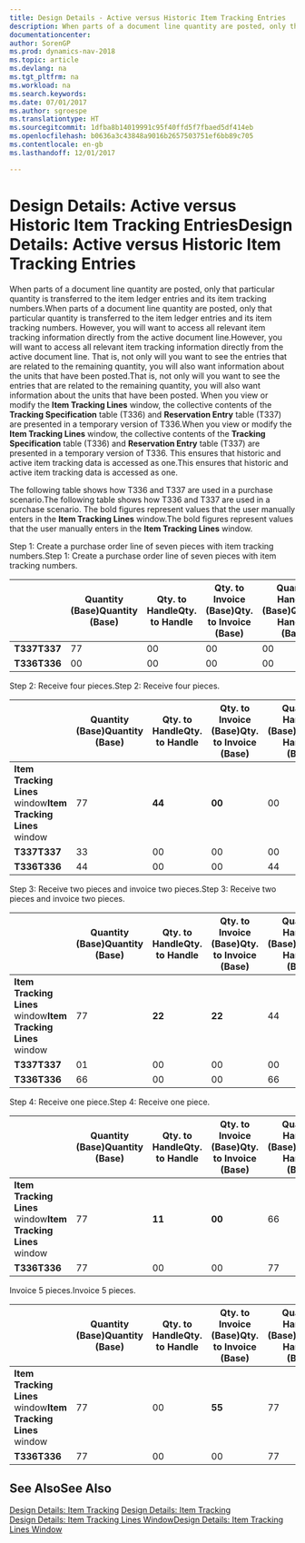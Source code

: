 ```yaml
---
title: Design Details - Active versus Historic Item Tracking Entries
description: When parts of a document line quantity are posted, only that particular quantity is transferred to the item ledger entries and its item tracking numbers. However, you will want to access all relevant item tracking information directly from the active document line. That is, not only will you want to see the entries that are related to the remaining quantity, you will also want information about the units that have been posted. When you view or modify the **Item Tracking Lines** window, the collective contents of the **Tracking Specification** table (T336) and **Reservation Entry** table (T337) are presented in a temporary version of T336. This ensures that historic and active item tracking data is accessed as one.
documentationcenter: 
author: SorenGP
ms.prod: dynamics-nav-2018
ms.topic: article
ms.devlang: na
ms.tgt_pltfrm: na
ms.workload: na
ms.search.keywords: 
ms.date: 07/01/2017
ms.author: sgroespe
ms.translationtype: HT
ms.sourcegitcommit: 1dfba8b14019991c95f40ffd5f7fbaed5df414eb
ms.openlocfilehash: b0636a3c43848a9016b2657503751ef6bb89c705
ms.contentlocale: en-gb
ms.lasthandoff: 12/01/2017

---
```

# <a name="design-details-active-versus-historic-item-tracking-entries"></a><span data-ttu-id="40e67-107">Design Details: Active versus Historic Item Tracking Entries</span><span class="sxs-lookup"><span data-stu-id="40e67-107">Design Details: Active versus Historic Item Tracking Entries</span></span>
<span data-ttu-id="40e67-108">When parts of a document line quantity are posted, only that particular quantity is transferred to the item ledger entries and its item tracking numbers.</span><span class="sxs-lookup"><span data-stu-id="40e67-108">When parts of a document line quantity are posted, only that particular quantity is transferred to the item ledger entries and its item tracking numbers.</span></span> <span data-ttu-id="40e67-109">However, you will want to access all relevant item tracking information directly from the active document line.</span><span class="sxs-lookup"><span data-stu-id="40e67-109">However, you will want to access all relevant item tracking information directly from the active document line.</span></span> <span data-ttu-id="40e67-110">That is, not only will you want to see the entries that are related to the remaining quantity, you will also want information about the units that have been posted.</span><span class="sxs-lookup"><span data-stu-id="40e67-110">That is, not only will you want to see the entries that are related to the remaining quantity, you will also want information about the units that have been posted.</span></span> <span data-ttu-id="40e67-111">When you view or modify the **Item Tracking Lines** window, the collective contents of the **Tracking Specification** table (T336) and **Reservation Entry** table (T337) are presented in a temporary version of T336.</span><span class="sxs-lookup"><span data-stu-id="40e67-111">When you view or modify the **Item Tracking Lines** window, the collective contents of the **Tracking Specification** table (T336) and **Reservation Entry** table (T337) are presented in a temporary version of T336.</span></span> <span data-ttu-id="40e67-112">This ensures that historic and active item tracking data is accessed as one.</span><span class="sxs-lookup"><span data-stu-id="40e67-112">This ensures that historic and active item tracking data is accessed as one.</span></span>  

 <span data-ttu-id="40e67-113">The following table shows how T336 and T337 are used in a purchase scenario.</span><span class="sxs-lookup"><span data-stu-id="40e67-113">The following table shows how T336 and T337 are used in a purchase scenario.</span></span> <span data-ttu-id="40e67-114">The bold figures represent values that the user manually enters in the **Item Tracking Lines** window.</span><span class="sxs-lookup"><span data-stu-id="40e67-114">The bold figures represent values that the user manually enters in the **Item Tracking Lines** window.</span></span>  

 <span data-ttu-id="40e67-115">Step 1: Create a purchase order line of seven pieces with item tracking numbers.</span><span class="sxs-lookup"><span data-stu-id="40e67-115">Step 1: Create a purchase order line of seven pieces with item tracking numbers.</span></span>  

||<span data-ttu-id="40e67-116">**Quantity (Base)**</span><span class="sxs-lookup"><span data-stu-id="40e67-116">**Quantity (Base)**</span></span>|<span data-ttu-id="40e67-117">**Qty. to Handle**</span><span class="sxs-lookup"><span data-stu-id="40e67-117">**Qty. to Handle**</span></span>|<span data-ttu-id="40e67-118">**Qty. to Invoice (Base)**</span><span class="sxs-lookup"><span data-stu-id="40e67-118">**Qty. to Invoice (Base)**</span></span>|<span data-ttu-id="40e67-119">**Quantity Handled (Base)**</span><span class="sxs-lookup"><span data-stu-id="40e67-119">**Quantity Handled (Base)**</span></span>|<span data-ttu-id="40e67-120">**Quantity Invoiced (Base)**</span><span class="sxs-lookup"><span data-stu-id="40e67-120">**Quantity Invoiced (Base)**</span></span>|  
|-|----------------------------------------------|--------------------------------------------|------------------------------------------------------|-------------------------------------------------------|--------------------------------------------------------|  
|<span data-ttu-id="40e67-121">**T337**</span><span class="sxs-lookup"><span data-stu-id="40e67-121">**T337**</span></span>|<span data-ttu-id="40e67-122">7</span><span class="sxs-lookup"><span data-stu-id="40e67-122">7</span></span>|<span data-ttu-id="40e67-123">0</span><span class="sxs-lookup"><span data-stu-id="40e67-123">0</span></span>|<span data-ttu-id="40e67-124">0</span><span class="sxs-lookup"><span data-stu-id="40e67-124">0</span></span>|<span data-ttu-id="40e67-125">0</span><span class="sxs-lookup"><span data-stu-id="40e67-125">0</span></span>|<span data-ttu-id="40e67-126">0</span><span class="sxs-lookup"><span data-stu-id="40e67-126">0</span></span>|  
|<span data-ttu-id="40e67-127">**T336**</span><span class="sxs-lookup"><span data-stu-id="40e67-127">**T336**</span></span>|<span data-ttu-id="40e67-128">0</span><span class="sxs-lookup"><span data-stu-id="40e67-128">0</span></span>|<span data-ttu-id="40e67-129">0</span><span class="sxs-lookup"><span data-stu-id="40e67-129">0</span></span>|<span data-ttu-id="40e67-130">0</span><span class="sxs-lookup"><span data-stu-id="40e67-130">0</span></span>|<span data-ttu-id="40e67-131">0</span><span class="sxs-lookup"><span data-stu-id="40e67-131">0</span></span>|<span data-ttu-id="40e67-132">0</span><span class="sxs-lookup"><span data-stu-id="40e67-132">0</span></span>|  

 <span data-ttu-id="40e67-133">Step 2: Receive four pieces.</span><span class="sxs-lookup"><span data-stu-id="40e67-133">Step 2: Receive four pieces.</span></span>  

||<span data-ttu-id="40e67-134">**Quantity (Base)**</span><span class="sxs-lookup"><span data-stu-id="40e67-134">**Quantity (Base)**</span></span>|<span data-ttu-id="40e67-135">**Qty. to Handle**</span><span class="sxs-lookup"><span data-stu-id="40e67-135">**Qty. to Handle**</span></span>|<span data-ttu-id="40e67-136">**Qty. to Invoice (Base)**</span><span class="sxs-lookup"><span data-stu-id="40e67-136">**Qty. to Invoice (Base)**</span></span>|<span data-ttu-id="40e67-137">**Quantity Handled (Base)**</span><span class="sxs-lookup"><span data-stu-id="40e67-137">**Quantity Handled (Base)**</span></span>|<span data-ttu-id="40e67-138">**Quantity Invoiced (Base)**</span><span class="sxs-lookup"><span data-stu-id="40e67-138">**Quantity Invoiced (Base)**</span></span>|  
|-|----------------------------------------------|--------------------------------------------|------------------------------------------------------|-------------------------------------------------------|--------------------------------------------------------|  
|<span data-ttu-id="40e67-139">**Item Tracking Lines** window</span><span class="sxs-lookup"><span data-stu-id="40e67-139">**Item Tracking Lines** window</span></span>|<span data-ttu-id="40e67-140">7</span><span class="sxs-lookup"><span data-stu-id="40e67-140">7</span></span>|<span data-ttu-id="40e67-141">**4**</span><span class="sxs-lookup"><span data-stu-id="40e67-141">**4**</span></span>|<span data-ttu-id="40e67-142">**0**</span><span class="sxs-lookup"><span data-stu-id="40e67-142">**0**</span></span>|<span data-ttu-id="40e67-143">0</span><span class="sxs-lookup"><span data-stu-id="40e67-143">0</span></span>|<span data-ttu-id="40e67-144">0</span><span class="sxs-lookup"><span data-stu-id="40e67-144">0</span></span>|  
|<span data-ttu-id="40e67-145">**T337**</span><span class="sxs-lookup"><span data-stu-id="40e67-145">**T337**</span></span>|<span data-ttu-id="40e67-146">3</span><span class="sxs-lookup"><span data-stu-id="40e67-146">3</span></span>|<span data-ttu-id="40e67-147">0</span><span class="sxs-lookup"><span data-stu-id="40e67-147">0</span></span>|<span data-ttu-id="40e67-148">0</span><span class="sxs-lookup"><span data-stu-id="40e67-148">0</span></span>|<span data-ttu-id="40e67-149">0</span><span class="sxs-lookup"><span data-stu-id="40e67-149">0</span></span>|<span data-ttu-id="40e67-150">0</span><span class="sxs-lookup"><span data-stu-id="40e67-150">0</span></span>|  
|<span data-ttu-id="40e67-151">**T336**</span><span class="sxs-lookup"><span data-stu-id="40e67-151">**T336**</span></span>|<span data-ttu-id="40e67-152">4</span><span class="sxs-lookup"><span data-stu-id="40e67-152">4</span></span>|<span data-ttu-id="40e67-153">0</span><span class="sxs-lookup"><span data-stu-id="40e67-153">0</span></span>|<span data-ttu-id="40e67-154">0</span><span class="sxs-lookup"><span data-stu-id="40e67-154">0</span></span>|<span data-ttu-id="40e67-155">4</span><span class="sxs-lookup"><span data-stu-id="40e67-155">4</span></span>|<span data-ttu-id="40e67-156">0</span><span class="sxs-lookup"><span data-stu-id="40e67-156">0</span></span>|  

 <span data-ttu-id="40e67-157">Step 3: Receive two pieces and invoice two pieces.</span><span class="sxs-lookup"><span data-stu-id="40e67-157">Step 3: Receive two pieces and invoice two pieces.</span></span>  

||<span data-ttu-id="40e67-158">**Quantity (Base)**</span><span class="sxs-lookup"><span data-stu-id="40e67-158">**Quantity (Base)**</span></span>|<span data-ttu-id="40e67-159">**Qty. to Handle**</span><span class="sxs-lookup"><span data-stu-id="40e67-159">**Qty. to Handle**</span></span>|<span data-ttu-id="40e67-160">**Qty. to Invoice (Base)**</span><span class="sxs-lookup"><span data-stu-id="40e67-160">**Qty. to Invoice (Base)**</span></span>|<span data-ttu-id="40e67-161">**Quantity Handled (Base)**</span><span class="sxs-lookup"><span data-stu-id="40e67-161">**Quantity Handled (Base)**</span></span>|<span data-ttu-id="40e67-162">**Quantity Invoiced (Base)**</span><span class="sxs-lookup"><span data-stu-id="40e67-162">**Quantity Invoiced (Base)**</span></span>|  
|-|----------------------------------------------|--------------------------------------------|------------------------------------------------------|-------------------------------------------------------|--------------------------------------------------------|  
|<span data-ttu-id="40e67-163">**Item Tracking Lines** window</span><span class="sxs-lookup"><span data-stu-id="40e67-163">**Item Tracking Lines** window</span></span>|<span data-ttu-id="40e67-164">7</span><span class="sxs-lookup"><span data-stu-id="40e67-164">7</span></span>|<span data-ttu-id="40e67-165">**2**</span><span class="sxs-lookup"><span data-stu-id="40e67-165">**2**</span></span>|<span data-ttu-id="40e67-166">**2**</span><span class="sxs-lookup"><span data-stu-id="40e67-166">**2**</span></span>|<span data-ttu-id="40e67-167">4</span><span class="sxs-lookup"><span data-stu-id="40e67-167">4</span></span>|<span data-ttu-id="40e67-168">0</span><span class="sxs-lookup"><span data-stu-id="40e67-168">0</span></span>|  
|<span data-ttu-id="40e67-169">**T337**</span><span class="sxs-lookup"><span data-stu-id="40e67-169">**T337**</span></span>|<span data-ttu-id="40e67-170">0</span><span class="sxs-lookup"><span data-stu-id="40e67-170">1</span></span>|<span data-ttu-id="40e67-171">0</span><span class="sxs-lookup"><span data-stu-id="40e67-171">0</span></span>|<span data-ttu-id="40e67-172">0</span><span class="sxs-lookup"><span data-stu-id="40e67-172">0</span></span>|<span data-ttu-id="40e67-173">0</span><span class="sxs-lookup"><span data-stu-id="40e67-173">0</span></span>|<span data-ttu-id="40e67-174">0</span><span class="sxs-lookup"><span data-stu-id="40e67-174">0</span></span>|  
|<span data-ttu-id="40e67-175">**T336**</span><span class="sxs-lookup"><span data-stu-id="40e67-175">**T336**</span></span>|<span data-ttu-id="40e67-176">6</span><span class="sxs-lookup"><span data-stu-id="40e67-176">6</span></span>|<span data-ttu-id="40e67-177">0</span><span class="sxs-lookup"><span data-stu-id="40e67-177">0</span></span>|<span data-ttu-id="40e67-178">0</span><span class="sxs-lookup"><span data-stu-id="40e67-178">0</span></span>|<span data-ttu-id="40e67-179">6</span><span class="sxs-lookup"><span data-stu-id="40e67-179">6</span></span>|<span data-ttu-id="40e67-180">2</span><span class="sxs-lookup"><span data-stu-id="40e67-180">2</span></span>|  

 <span data-ttu-id="40e67-181">Step 4: Receive one piece.</span><span class="sxs-lookup"><span data-stu-id="40e67-181">Step 4: Receive one piece.</span></span>  

||<span data-ttu-id="40e67-182">**Quantity (Base)**</span><span class="sxs-lookup"><span data-stu-id="40e67-182">**Quantity (Base)**</span></span>|<span data-ttu-id="40e67-183">**Qty. to Handle**</span><span class="sxs-lookup"><span data-stu-id="40e67-183">**Qty. to Handle**</span></span>|<span data-ttu-id="40e67-184">**Qty. to Invoice (Base)**</span><span class="sxs-lookup"><span data-stu-id="40e67-184">**Qty. to Invoice (Base)**</span></span>|<span data-ttu-id="40e67-185">**Quantity Handled (Base)**</span><span class="sxs-lookup"><span data-stu-id="40e67-185">**Quantity Handled (Base)**</span></span>|<span data-ttu-id="40e67-186">**Quantity Invoiced (Base)**</span><span class="sxs-lookup"><span data-stu-id="40e67-186">**Quantity Invoiced (Base)**</span></span>|  
|-|----------------------------------------------|--------------------------------------------|------------------------------------------------------|-------------------------------------------------------|--------------------------------------------------------|  
|<span data-ttu-id="40e67-187">**Item Tracking Lines** window</span><span class="sxs-lookup"><span data-stu-id="40e67-187">**Item Tracking Lines** window</span></span>|<span data-ttu-id="40e67-188">7</span><span class="sxs-lookup"><span data-stu-id="40e67-188">7</span></span>|<span data-ttu-id="40e67-189">**1**</span><span class="sxs-lookup"><span data-stu-id="40e67-189">**1**</span></span>|<span data-ttu-id="40e67-190">**0**</span><span class="sxs-lookup"><span data-stu-id="40e67-190">**0**</span></span>|<span data-ttu-id="40e67-191">6</span><span class="sxs-lookup"><span data-stu-id="40e67-191">6</span></span>|<span data-ttu-id="40e67-192">2</span><span class="sxs-lookup"><span data-stu-id="40e67-192">2</span></span>|  
|<span data-ttu-id="40e67-193">**T336**</span><span class="sxs-lookup"><span data-stu-id="40e67-193">**T336**</span></span>|<span data-ttu-id="40e67-194">7</span><span class="sxs-lookup"><span data-stu-id="40e67-194">7</span></span>|<span data-ttu-id="40e67-195">0</span><span class="sxs-lookup"><span data-stu-id="40e67-195">0</span></span>|<span data-ttu-id="40e67-196">0</span><span class="sxs-lookup"><span data-stu-id="40e67-196">0</span></span>|<span data-ttu-id="40e67-197">7</span><span class="sxs-lookup"><span data-stu-id="40e67-197">7</span></span>|<span data-ttu-id="40e67-198">2</span><span class="sxs-lookup"><span data-stu-id="40e67-198">2</span></span>|  

 <span data-ttu-id="40e67-199">Invoice 5 pieces.</span><span class="sxs-lookup"><span data-stu-id="40e67-199">Invoice 5 pieces.</span></span>  

||<span data-ttu-id="40e67-200">**Quantity (Base)**</span><span class="sxs-lookup"><span data-stu-id="40e67-200">**Quantity (Base)**</span></span>|<span data-ttu-id="40e67-201">**Qty. to Handle**</span><span class="sxs-lookup"><span data-stu-id="40e67-201">**Qty. to Handle**</span></span>|<span data-ttu-id="40e67-202">**Qty. to Invoice (Base)**</span><span class="sxs-lookup"><span data-stu-id="40e67-202">**Qty. to Invoice (Base)**</span></span>|<span data-ttu-id="40e67-203">**Quantity Handled (Base)**</span><span class="sxs-lookup"><span data-stu-id="40e67-203">**Quantity Handled (Base)**</span></span>|<span data-ttu-id="40e67-204">**Quantity Invoiced (Base)**</span><span class="sxs-lookup"><span data-stu-id="40e67-204">**Quantity Invoiced (Base)**</span></span>|  
|-|----------------------------------------------|--------------------------------------------|------------------------------------------------------|-------------------------------------------------------|--------------------------------------------------------|  
|<span data-ttu-id="40e67-205">**Item Tracking Lines** window</span><span class="sxs-lookup"><span data-stu-id="40e67-205">**Item Tracking Lines** window</span></span>|<span data-ttu-id="40e67-206">7</span><span class="sxs-lookup"><span data-stu-id="40e67-206">7</span></span>|<span data-ttu-id="40e67-207">0</span><span class="sxs-lookup"><span data-stu-id="40e67-207">0</span></span>|<span data-ttu-id="40e67-208">**5**</span><span class="sxs-lookup"><span data-stu-id="40e67-208">**5**</span></span>|<span data-ttu-id="40e67-209">7</span><span class="sxs-lookup"><span data-stu-id="40e67-209">7</span></span>|<span data-ttu-id="40e67-210">2</span><span class="sxs-lookup"><span data-stu-id="40e67-210">2</span></span>|  
|<span data-ttu-id="40e67-211">**T336**</span><span class="sxs-lookup"><span data-stu-id="40e67-211">**T336**</span></span>|<span data-ttu-id="40e67-212">7</span><span class="sxs-lookup"><span data-stu-id="40e67-212">7</span></span>|<span data-ttu-id="40e67-213">0</span><span class="sxs-lookup"><span data-stu-id="40e67-213">0</span></span>|<span data-ttu-id="40e67-214">0</span><span class="sxs-lookup"><span data-stu-id="40e67-214">0</span></span>|<span data-ttu-id="40e67-215">7</span><span class="sxs-lookup"><span data-stu-id="40e67-215">7</span></span>|<span data-ttu-id="40e67-216">7</span><span class="sxs-lookup"><span data-stu-id="40e67-216">7</span></span>|  

## <a name="see-also"></a><span data-ttu-id="40e67-217">See Also</span><span class="sxs-lookup"><span data-stu-id="40e67-217">See Also</span></span>  
 <span data-ttu-id="40e67-218">[Design Details: Item Tracking](design-details-item-tracking.md) </span><span class="sxs-lookup"><span data-stu-id="40e67-218">[Design Details: Item Tracking](design-details-item-tracking.md) </span></span>  
 [<span data-ttu-id="40e67-219">Design Details: Item Tracking Lines Window</span><span class="sxs-lookup"><span data-stu-id="40e67-219">Design Details: Item Tracking Lines Window</span></span>](design-details-item-tracking-lines-window.md)

